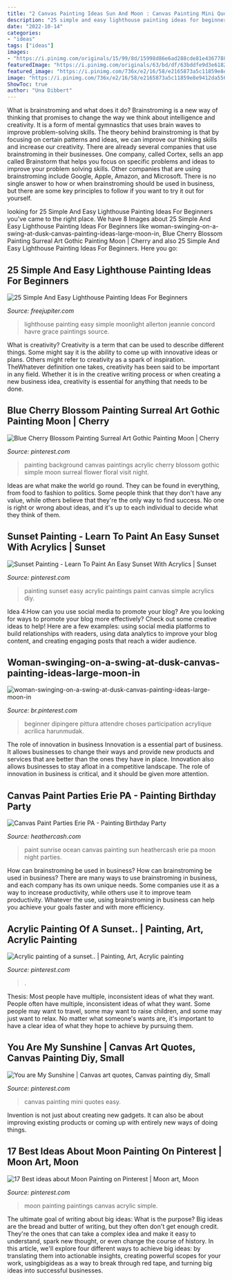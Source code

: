 ```yaml
---
title: "2 Canvas Painting Ideas Sun And Moon : Canvas Painting Mini Quotes Easy"
description: "25 simple and easy lighthouse painting ideas for beginners"
date: "2022-10-14"
categories:
- "ideas"
tags: ["ideas"]
images:
- "https://i.pinimg.com/originals/15/99/8d/15998d86e6ad288cde81e436778856de.jpg"
featuredImage: "https://i.pinimg.com/originals/63/bd/df/63bddfe9d3e61825838fc43a475d7ef5.jpg"
featured_image: "https://i.pinimg.com/736x/e2/16/58/e2165873a5c11859e8e9412da556aaf5.jpg"
image: "https://i.pinimg.com/736x/e2/16/58/e2165873a5c11859e8e9412da556aaf5.jpg"
ShowToc: true
author: "Una Dibbert"
---
```



What is brainstroming and what does it do?
Brainstroming is a new way of thinking that promises to change the way we think about intelligence and creativity. It is a form of mental gymnastics that uses brain waves to improve problem-solving skills. The theory behind brainstroming is that by focusing on certain patterns and ideas, we can improve our thinking skills and increase our creativity.
There are already several companies that use brainstroming in their businesses. One company, called Cortex, sells an app called Brainstorm that helps you focus on specific problems and ideas to improve your problem solving skills. Other companies that are using brainstroming include Google, Apple, Amazon, and Microsoft. There is no single answer to how or when brainstroming should be used in business, but there are some key principles to follow if you want to try it out for yourself.

	

		
looking for 25 Simple And Easy Lighthouse Painting Ideas For Beginners you've came to the right place. We have 8 Images about 25 Simple And Easy Lighthouse Painting Ideas For Beginners like woman-swinging-on-a-swing-at-dusk-canvas-painting-ideas-large-moon-in, Blue Cherry Blossom Painting Surreal Art Gothic Painting Moon | Cherry and also 25 Simple And Easy Lighthouse Painting Ideas For Beginners. Here you go:
		
    
## 25 Simple And Easy Lighthouse Painting Ideas For Beginners

<img loading=lazy src="http://www.freejupiter.com/wp-content/uploads/2018/04/Simple-And-Easy-Lighthouse-Painting-Ideas-18.png" onerror="this.onerror=null;this.src='https://tse4.mm.bing.net/th?id=OIP.77tIQh3qTmmzK_vT7rKrxAHaJW&amp;pid=15.1';" alt="25 Simple And Easy Lighthouse Painting Ideas For Beginners">

_Source: freejupiter.com_

>lighthouse painting easy simple moonlight allerton jeannie concord havre grace paintings source. 

	

What is creativity?
Creativity is a term that can be used to describe different things. Some might say it is the ability to come up with innovative ideas or plans. Others might refer to creativity as a spark of inspiration. TheWhatever definition one takes, creativity has been said to be important in any field. Whether it is in the creative writing process or when creating a new business idea, creativity is essential for anything that needs to be done.

    
## Blue Cherry Blossom Painting Surreal Art Gothic Painting Moon | Cherry

<img loading=lazy src="https://i.pinimg.com/originals/38/37/da/3837dacce7edca861e502d1f0d76fa3a.jpg" onerror="this.onerror=null;this.src='https://tse1.mm.bing.net/th?id=OIP.VwzU6rFSMEaMIWMqbIWbWQHaKj&amp;pid=15.1';" alt="Blue Cherry Blossom Painting Surreal Art Gothic Painting Moon | Cherry">

_Source: pinterest.com_

>painting background canvas paintings acrylic cherry blossom gothic simple moon surreal flower floral visit night. 

	

Ideas are what make the world go round. They can be found in everything, from food to fashion to politics. Some people think that they don't have any value, while others believe that they're the only way to find success. No one is right or wrong about ideas, and it's up to each individual to decide what they think of them.

    
## Sunset Painting - Learn To Paint An Easy Sunset With Acrylics | Sunset

<img loading=lazy src="https://i.pinimg.com/736x/34/b4/da/34b4daa1dd95ce027589b47d02e58c3e.jpg" onerror="this.onerror=null;this.src='https://tse3.mm.bing.net/th?id=OIP.euz2ksbJLtNWFbOzfZrHSQHaQE&amp;pid=15.1';" alt="Sunset Painting - Learn To Paint An Easy Sunset With Acrylics | Sunset">

_Source: pinterest.com_

>painting sunset easy acrylic paintings paint canvas simple acrylics diy. 

	

Idea 4:How can you use social media to promote your blog?
Are you looking for ways to promote your blog more effectively? Check out some creative ideas to help! Here are a few examples: using social media platforms to build relationships with readers, using data analytics to improve your blog content, and creating engaging posts that reach a wider audience.

    
## Woman-swinging-on-a-swing-at-dusk-canvas-painting-ideas-large-moon-in

<img loading=lazy src="https://i.pinimg.com/736x/e2/16/58/e2165873a5c11859e8e9412da556aaf5.jpg" onerror="this.onerror=null;this.src='https://tse4.mm.bing.net/th?id=OIP.J0F1XEvDSynX5c0VBYKo-QHaJV&amp;pid=15.1';" alt="woman-swinging-on-a-swing-at-dusk-canvas-painting-ideas-large-moon-in">

_Source: br.pinterest.com_

>beginner dipingere pittura attendre choses participation acrylique acrilica harunmudak. 

	

The role of innovation in business
Innovation is a essential part of business. It allows businesses to change their ways and provide new products and services that are better than the ones they have in place. Innovation also allows businesses to stay afloat in a competitive landscape. The role of innovation in business is critical, and it should be given more attention.

    
## Canvas Paint Parties Erie PA - Painting Birthday Party

<img loading=lazy src="http://www.heathercash.com/wordpress/wp-content/uploads/2013/08/L-Ocean-Sunrise.jpg" onerror="this.onerror=null;this.src='https://tse3.mm.bing.net/th?id=OIP.HrusFlknBx9eeI154s89CwHaFj&amp;pid=15.1';" alt="Canvas Paint Parties Erie PA - Painting Birthday Party">

_Source: heathercash.com_

>paint sunrise ocean canvas painting sun heathercash erie pa moon night parties. 

	

How can brainstroming be used in business?
How can brainstroming be used in business? There are many ways to use brainstroming in business, and each company has its own unique needs. Some companies use it as a way to increase productivity, while others use it to improve team productivity. Whatever the use, using brainstroming in business can help you achieve your goals faster and with more efficiency.

    
## Acrylic Painting Of A Sunset.. | Painting, Art, Acrylic Painting

<img loading=lazy src="https://i.pinimg.com/originals/15/99/8d/15998d86e6ad288cde81e436778856de.jpg" onerror="this.onerror=null;this.src='https://tse3.mm.bing.net/th?id=OIP.e2VB4RK1KPeg66TCYVUHwwHaJ4&amp;pid=15.1';" alt="Acrylic painting of a sunset.. | Painting, Art, Acrylic painting">

_Source: pinterest.com_

>. 

	

Thesis: Most people have multiple, inconsistent ideas of what they want.
People often have multiple, inconsistent ideas of what they want. Some people may want to travel, some may want to raise children, and some may just want to relax. No matter what someone's wants are, it's important to have a clear idea of what they hope to achieve by pursuing them.

    
## You Are My Sunshine | Canvas Art Quotes, Canvas Painting Diy, Small

<img loading=lazy src="https://i.pinimg.com/originals/63/bd/df/63bddfe9d3e61825838fc43a475d7ef5.jpg" onerror="this.onerror=null;this.src='https://tse4.mm.bing.net/th?id=OIP.1UfuIh2vUfpYkSNrcA-WXwHaJ4&amp;pid=15.1';" alt="You are My Sunshine | Canvas art quotes, Canvas painting diy, Small">

_Source: pinterest.com_

>canvas painting mini quotes easy. 

	

Invention is not just about creating new gadgets. It can also be about improving existing products or coming up with entirely new ways of doing things.

    
## 17 Best Ideas About Moon Painting On Pinterest | Moon Art, Moon

<img loading=lazy src="https://i.pinimg.com/736x/d8/78/05/d87805e91b0916adb0e142e90beec708.jpg" onerror="this.onerror=null;this.src='https://tse4.mm.bing.net/th?id=OIP.aaY0pFW4jGmOZrJHVVRuxgHaJ3&amp;pid=15.1';" alt="17 Best ideas about Moon Painting on Pinterest | Moon art, Moon">

_Source: pinterest.com_

>moon painting paintings canvas acrylic simple. 

	

The ultimate goal of writing about big ideas: What is the purpose?
Big ideas are the bread and butter of writing, but they often don't get enough credit. They're the ones that can take a complex idea and make it easy to understand, spark new thought, or even change the course of history. In this article, we'll explore four different ways to achieve big ideas: by translating them into actionable insights, creating powerful scopes for your work, usingbigideas as a way to break through red tape, and turning big ideas into successful businesses.


